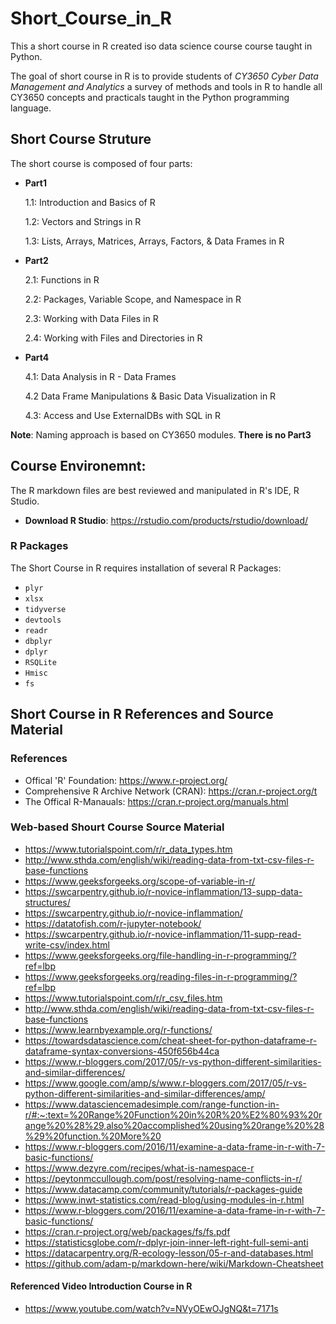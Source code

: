 # Short_Course_in_R
This a short course in R created iso data science course course taught in Python. 

The goal of short course in R is to provide students of *CY3650 Cyber Data Management and Analytics* a survey of methods and tools in R to handle all CY3650 concepts and practicals taught in the Python programming language.

## Short Course Struture
The short course is composed of four parts:

* **Part1**

  1.1: Introduction and Basics of R 
  
  1.2: Vectors and Strings in R
  
  1.3: Lists, Arrays, Matrices, Arrays, Factors, & Data Frames in R

* **Part2**

  2.1: Functions in R
  
  2.2: Packages, Variable Scope, and Namespace in R
  
  2.3: Working with Data Files in R
  
  2.4: Working with Files and Directories in R

* **Part4**

  4.1: Data Analysis in R - Data Frames
  
  4.2 Data Frame Manipulations & Basic Data Visualization in R
  
  4.3: Access and Use ExternalDBs with SQL in R

**Note**: Naming approach is based on CY3650 modules. **__There is no Part3__**

## Course Environemnt:

The R markdown files are best reviewed and manipulated in R's IDE, R Studio.

* **Download R Studio**: https://rstudio.com/products/rstudio/download/

### R Packages

The Short Course in R requires installation of several R Packages:

* `plyr`
* `xlsx`
* `tidyverse`
* `devtools`
* `readr`
* `dbplyr`
* `dplyr`
* `RSQLite`
* `Hmisc`
* `fs`

## Short Course in R References and Source Material

### References

* Offical 'R' Foundation: https://www.r-project.org/ 
* Comprehensive R Archive Network (CRAN): https://cran.r-project.org/t
* The Offical R-Manauals: https://cran.r-project.org/manuals.html

### Web-based Shourt Course Source Material

* https://www.tutorialspoint.com/r/r_data_types.htm
* http://www.sthda.com/english/wiki/reading-data-from-txt-csv-files-r-base-functions
* https://www.geeksforgeeks.org/scope-of-variable-in-r/
* https://swcarpentry.github.io/r-novice-inflammation/13-supp-data-structures/
* https://swcarpentry.github.io/r-novice-inflammation/
* https://datatofish.com/r-jupyter-notebook/
* https://swcarpentry.github.io/r-novice-inflammation/11-supp-read-write-csv/index.html
* https://www.geeksforgeeks.org/file-handling-in-r-programming/?ref=lbp
* https://www.geeksforgeeks.org/reading-files-in-r-programming/?ref=lbp
* https://www.tutorialspoint.com/r/r_csv_files.htm
* http://www.sthda.com/english/wiki/reading-data-from-txt-csv-files-r-base-functions
* https://www.learnbyexample.org/r-functions/
* https://towardsdatascience.com/cheat-sheet-for-python-dataframe-r-dataframe-syntax-conversions-450f656b44ca
* https://www.r-bloggers.com/2017/05/r-vs-python-different-similarities-and-similar-differences/
* https://www.google.com/amp/s/www.r-bloggers.com/2017/05/r-vs-python-different-similarities-and-similar-differences/amp/
* https://www.datasciencemadesimple.com/range-function-in-r/#:~:text=%20Range%20Function%20in%20R%20%E2%80%93%20range%20%28%29,also%20accomplished%20using%20range%20%28%29%20function.%20More%20
* https://www.r-bloggers.com/2016/11/examine-a-data-frame-in-r-with-7-basic-functions/
* https://www.dezyre.com/recipes/what-is-namespace-r
* https://peytonmccullough.com/post/resolving-name-conflicts-in-r/
* https://www.datacamp.com/community/tutorials/r-packages-guide
* https://www.inwt-statistics.com/read-blog/using-modules-in-r.html
* https://www.r-bloggers.com/2016/11/examine-a-data-frame-in-r-with-7-basic-functions/
* https://cran.r-project.org/web/packages/fs/fs.pdf
* https://statisticsglobe.com/r-dplyr-join-inner-left-right-full-semi-anti 
* https://datacarpentry.org/R-ecology-lesson/05-r-and-databases.html
* https://github.com/adam-p/markdown-here/wiki/Markdown-Cheatsheet

#### Referenced Video Introduction Course in R

* https://www.youtube.com/watch?v=NVyOEwOJgNQ&t=7171s
